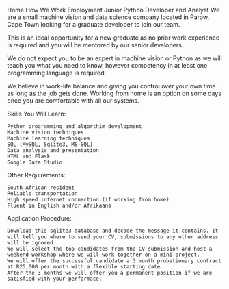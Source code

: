 
Home
How We Work
Employment
Junior Python Developer and Analyst
We are a small machine vision and data science company located in Parow, Cape Town looking for a graduate developer to join our team.

This is an ideal opportunity for a new graduate as no prior work experience is required and you will be mentored by our senior developers.

We do not expect you to be an expert in machine vision or Python as we will teach you what you need to know, however competency in at least one programming language is required.

We believe in work-life balance and giving you control over your own time as long as the job gets done. Working from home is an option on some days once you are comfortable with all our systems.

Skills You Will Learn:

    Python programming and algorthim development
    Machine vision techniques
    Machine learning techniques
    SQL (MySQL, Sqlite3, MS-SQL)
    Data analysis and presentation
    HTML and Flask
    Google Data Studio

Other Requirements:

    South African resident
    Reliable transportation
    High speed internet connection (if working from home)
    Fluent in English and/or Afrikaans

Application Procedure:

    Download this sqlite3 database and decode the message it contains. It will tell you where to send your CV, submissions to any other address will be ignored.
    We will select the top candidates from the CV submission and host a weekend workshop where we will work together on a mini project.
    We will offer the successful candidate a 3 month probationary contract at R25,000 per month with a flexible starting date.
    After the 3 months we will offer you a permanent position if we are satisfied with your performace.
